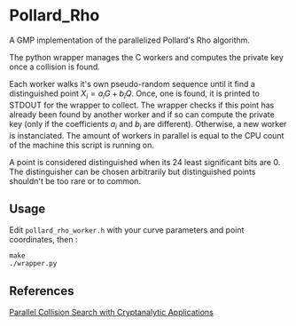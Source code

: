 # Pollard_Rho

A GMP implementation of the parallelized Pollard's Rho algorithm.

The python wrapper manages the C workers and computes the private key once a collision is found.

Each worker walks it's own pseudo-random sequence until it find a distinguished point $X_i = a_iG + b_iQ$. Once, one is found, it is printed to STDOUT for the wrapper to collect. The wrapper checks if this point has already been found by another worker and if so can compute the private key (only if the coefficients $a_i$ and $b_i$ are different). Otherwise, a new worker is instanciated. The amount of workers in parallel is equal to the CPU count of the machine this script is running on.

A point is considered distinguished when its 24 least significant bits are 0. The distinguisher can be chosen arbitrarily but distinguished points shouldn't be too rare or to common.

## Usage

Edit `pollard_rho_worker.h` with your curve parameters and point coordinates, then :

```
make
./wrapper.py
```

## References

[Parallel Collision Search with Cryptanalytic Applications](https://people.scs.carleton.ca/~paulv/papers/JoC97.pdf)